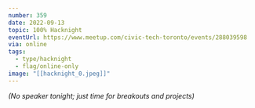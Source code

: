 ```yaml
---
number: 359
date: 2022-09-13
topic: 100% Hacknight
eventUrl: https://www.meetup.com/civic-tech-toronto/events/288039598
via: online
tags:
  - type/hacknight
  - flag/online-only
image: "[[hacknight_0.jpeg]]"
---
```


*(No speaker tonight; just time for breakouts and projects)*
